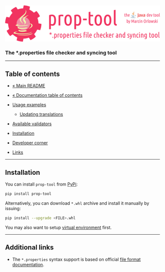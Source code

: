 ![prop-tool logo](../artwork/prop-tool-logo.png)

### The *.properties file checker and syncing tool ###

---

## Table of contents ##

* [« Main README](../README.md)
* [« Documentation table of contents](README.md)

* [Usage examples](usage.md)
  * [Updating translations](usage.md#updating-translations)
* [Available validators](checks/README.md)
* [Installation](#installation)
* [Developer corner](developers.md)
* [Links](#additional-links)

---

## Installation ##

You can install `prop-tool` from [PyPi](https://pypi.org/project/prop-tool/):

```bash
pip install prop-tool
```

Alternatively, you can download `*.whl` archive and install it manually by issuing:

```bash
pip install --upgrade <FILE>.whl
```

You may also want to setup [virtual environment](https://docs.python.org/3/library/venv.html) first.

---

## Additional links ##

* The `*.properties` syntax support is based on official [file format documentation](https://docs.oracle.com/cd/E23095_01/Platform.93/ATGProgGuide/html/s0204propertiesfileformat01.html).
